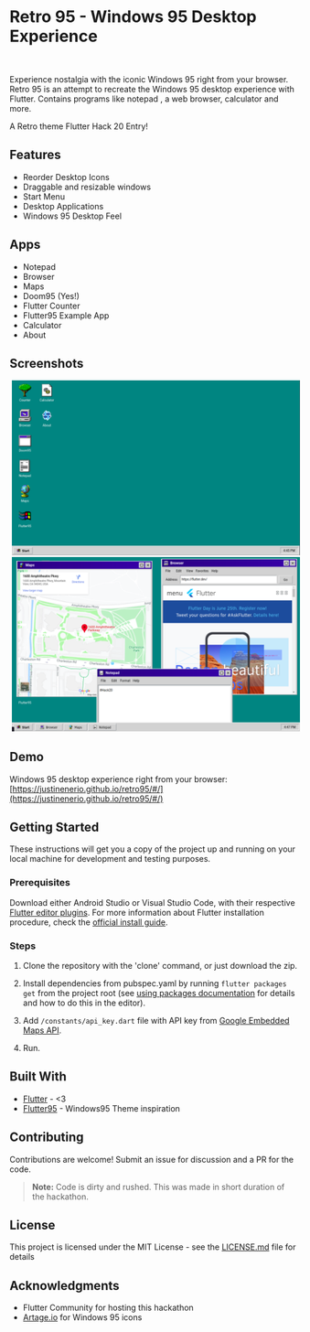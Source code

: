
# Retro 95 - Windows 95 Desktop Experience

<br />

Experience nostalgia with the iconic Windows 95 right from your browser. Retro 95 is an attempt to recreate the Windows 95 desktop experience with Flutter. Contains programs like notepad , a web browser, calculator and more.

A Retro theme Flutter Hack 20 Entry!

## Features
* Reorder Desktop Icons
* Draggable and resizable windows
* Start Menu
* Desktop Applications
* Windows 95 Desktop Feel

## Apps
* Notepad
* Browser
* Maps
* Doom95 (Yes!)
* Flutter Counter
* Flutter95 Example App
* Calculator
* About

## Screenshots
<p align="center">
  <img src="screenshots/1.png"  hspace="4">
  <img src="screenshots/2.png" hspace="4">
</p>

## Demo

Windows 95 desktop experience right from your browser: [https://justinenerio.github.io/retro95/#/](https://justinenerio.github.io/retro95/#/)

## Getting Started

These instructions will get you a copy of the project up and running on your local machine for development and testing purposes. 

### Prerequisites

Download either Android Studio or Visual Studio Code, with their respective [Flutter editor plugins](https://flutter.dev/get-started/editor/). For more information about Flutter installation procedure, check the [official install guide](https://flutter.dev/get-started/install/).

### Steps
1. Clone the repository with the 'clone' command, or just download the zip.

2. Install dependencies from pubspec.yaml by running `flutter packages get` from the project root (see [using packages documentation](https://flutter.io/using-packages/#adding-a-package-dependency-to-an-app) for details and how to do this in the editor). 

3. Add `/constants/api_key.dart` file with API key from [Google Embedded Maps API](https://developers.google.com/maps/documentation/embed/get-api-key).

4. Run.

## Built With

* [Flutter](https://flutter.dev/) - <3
* [Flutter95](https://pub.dev/packages/flutter95) - Windows95 Theme inspiration

## Contributing

Contributions are welcome! Submit an issue for discussion and a PR for the code.

> **Note:** Code is dirty and rushed. This was made in short duration of the hackathon.

## License

This project is licensed under the MIT License - see the [LICENSE.md](./LICENSE.md) file for details

## Acknowledgments

* Flutter Community for hosting this hackathon
* [Artage.io](https://artage.io) for Windows 95 icons
